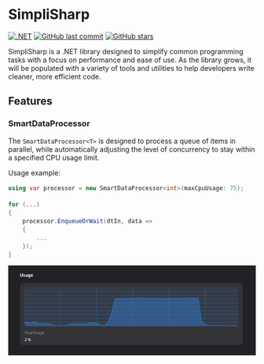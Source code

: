 # SimpliSharp

[![.NET](https://github.com/cretucosmin3/SimpliSharp/actions/workflows/dotnet.yml/badge.svg)](https://github.com/cretucosmin3/SimpliSharp/actions/workflows/dotnet.yml) [![GitHub last commit](https://img.shields.io/github/last-commit/cretucosmin3/SimpliSharp.svg)](https://github.com/cretucosmin3/SimpliSharp/commits/main)
[![GitHub stars](https://img.shields.io/github/stars/cretucosmin3/SimpliSharp.svg)](https://github.com/cretucosmin3/SimpliSharp/stargazers)


SimpliSharp is a .NET library designed to simplify common programming tasks with a focus on performance and ease of use. As the library grows, it will be populated with a variety of tools and utilities to help developers write cleaner, more efficient code.

## Features

### SmartDataProcessor

The `SmartDataProcessor<T>` is designed to process a queue of items in parallel, while automatically adjusting the level of concurrency to stay within a specified CPU usage limit.

Usage example:

```csharp
using var processor = new SmartDataProcessor<int>(maxCpuUsage: 75);

for (...)
{
    processor.EnqueueOrWait(dtIn, data =>
    {
        ...
    });
}
```

![Alt text for your image](https://raw.githubusercontent.com/cretucosmin3/SimpliSharp/refs/heads/main/assets/75-cpu-usage.png)
